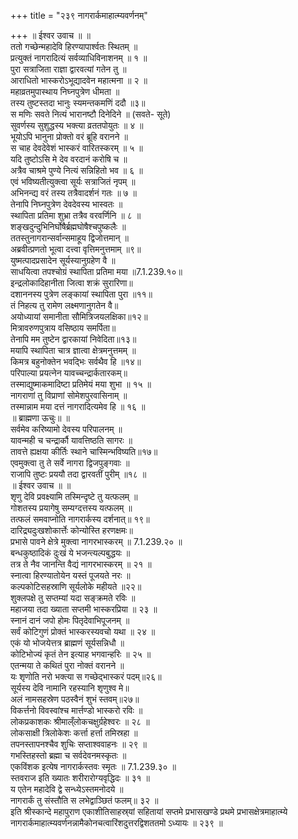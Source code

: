 +++
title = "२३९ नागरार्कमाहात्म्यवर्णनम्"

+++
॥ ईश्वर उवाच ॥ ॥  
ततो गच्छेन्महादेवि हिरण्यापार्श्वतः स्थितम् ॥  
प्रत्युक्तं नागरादित्यं सर्वव्याधिविनाशनम् ॥ १ ॥  
पुरा सत्राजिता राज्ञा द्वारवत्यां गतेन तु ॥  
आराधितो भास्करोऽभूद्यादवेन महात्मना ॥ २ ॥  
महाव्रतमुपास्थाय निघ्नपुत्रेण धीमता ॥  
तस्य तुष्टस्तदा भानुः स्यमन्तकमणिं ददौ ॥३॥  
स मणिः सवते नित्यं भारानष्टौ दिनेदिने ॥ (सवते- सूते)  
सुवर्णस्य सुशुद्धस्य भक्त्या व्रततपोयुतः ॥ ४ ॥  
भूयोऽपि भानुना प्रोक्तो वरं ब्रूहि वरानने ॥  
स चाह देवदेवेशं भास्करं वारितस्करम् ॥ ५ ॥  
यदि तुष्टोऽसि मे देव वरदानं करोषि च ॥  
अत्रैव चाश्रमे पुण्ये नित्यं सन्निहितो भव ॥ ६ ॥  
एवं भविष्यतीत्युक्त्वा सूर्यः सत्राजितं नृपम् ॥  
अभिनन्द्य वरं तस्य तत्रैवादर्शनं गतः ॥ ७ ॥  
तेनापि निघ्नपुत्रेण देवदेवस्य भास्वतः ॥  
स्थापिता प्रतिमा शुभ्रा तत्रैव वरवर्णिनि ॥ ८ ॥  
शङ्खदुन्दुभिनिर्घोषैर्ब्रह्मघोषैश्चपुष्कलैः ॥  
ततस्तुनागरान्सर्वान्समाहूय द्विजोत्तमान् ॥  
अब्रवीत्प्रणतो भूत्वा दत्त्वा वृत्तिमनुत्तमाम् ॥९॥  
युष्मत्पादप्रसादेन सूर्यस्यानुग्रहेण वै ॥  
साधयित्वा तपश्चोग्रं स्थापिता प्रतिमा मया ॥7.1.239.१०॥  
इन्द्रलोकादिहानीता जित्वा शक्रं सुरारिणा॥  
दशाननस्य पुत्रेण लङ्कायां स्थापिता पुरा ॥११॥  
तं निहत्य तु रामेण लक्ष्मणानुगतेन वै॥  
अयोध्यायां समानीता सौमित्रिजयलक्षिका॥१२॥  
मित्रावरुणपुत्राय वसिष्ठाय समर्पिता॥  
तेनापि मम तुष्टेन द्वारकायां निवेदिता॥१३॥  
मयापि स्थापिता चात्र ज्ञात्वा क्षेत्रमनुत्तमम् ॥  
किमत्र बहुनोक्तेन भवद्भिः सर्वथैव हि ॥१४॥  
परिपाल्या प्रयत्नेन यावच्चन्द्रार्कतारकम्॥  
तस्माद्युष्माकमादिष्टा प्रतिमेयं मया शुभा ॥ १५ ॥  
नागराणां तु विप्राणां सोमेशपुरवासिनाम् ॥  
तस्मान्नाम मया दत्तं नागरादित्यमेव हि ॥ १६ ॥  
॥ ब्राह्मणा ऊचुः॥ ॥  
सर्वमेव करिष्यामो देवस्य परिपालनम् ॥  
यावन्मही च चन्द्रार्कौ यावत्तिष्ठति सागरः ॥  
तावत्ते ह्यक्षया कीर्तिः स्थाने चास्मिन्भविष्यति॥१७॥  
एवमुक्त्वा तु ते सर्वे नागरा द्विजपुङ्गवाः ॥  
राजापि तुष्टः प्रययौ तदा द्वारवतीं पुरीम् ॥१८ ॥  
॥ ईश्वर उवाच ॥ ॥  
शृणु देवि प्रवक्ष्यामि तस्मिन्दृष्टे तु यत्फलम् ॥  
गोशतस्य प्रयागेषु सम्यग्दत्तस्य यत्फलम् ॥  
तत्फलं समवाप्नोति नागरार्कस्य दर्शनात्॥ १९॥  
दारिद्र्यदुःखशोकार्त्तेः कोन्योस्ति हरणक्षमः॥  
प्रभासे पावने क्षेत्रे मुक्त्वा नागरभास्करम् ॥ 7.1.239.२० ॥  
बन्धकुष्ठादिकं दुःखं ये भजन्त्यल्पबुद्धयः ॥  
तत्र ते नैव जानन्ति वैद्यं नागरभास्करम् ॥ २१ ॥  
स्नात्वा हिरण्यातोयेन यस्तं पूजयते नरः ॥  
कल्पकोटिसहस्राणि सूर्यलोके महीयते ॥२२॥  
शुक्लपक्षे तु सप्तम्यां यदा सङ्क्रमते रविः ॥  
महाजया तदा ख्याता सप्तमी भास्करप्रिया ॥ २३ ॥  
स्नानं दानं जपो होमः पितृदेवाभिपूजनम् ॥  
सर्वं कोटिगुणं प्रोक्तं भास्करस्यवचो यथा ॥ २४ ॥  
एकं यो भोजयेत्तत्र ब्राह्मणं सूर्यसन्निधौ ॥  
कोटिभोज्यं कृतं तेन इत्याह भगवान्हरिः ॥ २५ ॥  
एतन्मया ते कथितं पुरा नोक्तं वरानने ॥  
यः शृणोति नरो भक्त्या स गच्छेद्भास्करं पदम्॥२६॥  
सूर्यस्य देवि नामानि रहस्यानि शृणुश्व मे॥  
अलं नामसहस्रेण पठस्वैनं शुभं स्तवम्॥२७॥  
विकर्त्तनो विवस्वांश्च मार्त्तण्डो भास्करो रविः ॥  
लोकप्रकाशकः श्रीमाल्ँलोकचक्षुर्ग्रहेश्वरः ॥ २८ ॥  
लोकसाक्षी त्रिलोकेशः कर्त्ता हर्त्ता तमिस्रहा ॥  
तपनस्तापनश्चैव शुचिः सप्ताश्ववाहनः ॥ २९ ॥  
गभस्तिहस्तो ब्रह्मा च सर्वदेवनमस्कृतः ॥  
एकविंशक इत्येष नागरार्कस्तवः स्मृतः ॥ 7.1.239.३० ॥  
स्तवराज इति ख्यातः शरीरारोग्यवृद्धिदः ॥ ३१ ॥  
य एतेन महादेवि द्वे सन्ध्येऽस्तमनोदये ॥  
नागरार्कं तु संस्तौति स लभेद्वाञ्छितं फलम्॥ ३२ ॥  
इति श्रीस्कान्दे महापुराण एकाशीतिसाहस्र्यां सहितायां सप्तमे प्रभासखण्डे प्रथमे प्रभासक्षेत्रमाहात्म्ये नागरार्कमाहात्म्यवर्णनन्नामैकोनचत्वारिंशदुत्तरद्विशततमो ऽध्यायः ॥ २३९ ॥